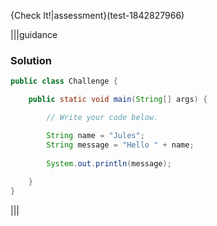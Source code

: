 
{Check It!|assessment}(test-1842827966)

|||guidance
### Solution
```java
public class Challenge {

    public static void main(String[] args) {

        // Write your code below.

        String name = "Jules";
        String message = "Hello " + name;
                  
        System.out.println(message);
      
    }
}
```
|||

